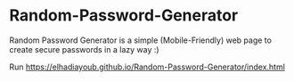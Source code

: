 # Random-Password-Generator
Random Password Generator is a simple (Mobile-Friendly) web page to create secure passwords in a lazy way :)

Run https://elhadiayoub.github.io/Random-Password-Generator/index.html
